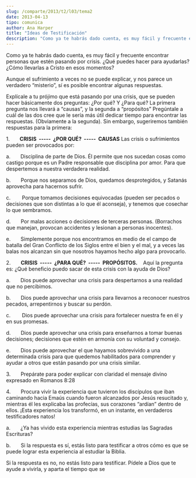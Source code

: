```yaml
---
slug: /comparte/2013/t2/l03/tema2
date: 2013-04-13
tipo: comunica
author: Ana Harper
title: "Ideas de Testificación"
description: "Como ya te habrás dado cuenta, es muy fácil y frecuente encontrar personas que  estén pasando por crisis. ¿Qué puedes hacer para ayudarlas? ¿Cómo llevarlas a  Cristo en esos momentos? Aunque el sufrimiento a veces no se puede explicar, y  nos parece un verdadero “misterio”, sí..."
---
```


Como ya te habrás dado cuenta, es muy fácil y frecuente encontrar personas que estén pasando por crisis. ¿Qué puedes hacer para ayudarlas? ¿Cómo llevarlas a Cristo en esos momentos?

Aunque el sufrimiento a veces no se puede explicar, y nos parece un verdadero “misterio”, sí es posible encontrar algunas respuestas.

Explícale a tu prójimo que está pasando por una crisis, que se pueden hacer básicamente dos preguntas: ¿Por qué? Y ¿Para qué? La primera pregunta nos llevará a “causas”, y la segunda a “propósitos” Pregúntale a cuál de las dos cree que le sería más útil dedicar tiempo para encontrar las respuestas. (Obviamente a la segunda). Sin embargo, sugeriremos también respuestas para la primera:

1.       **CRISIS  -----  ¿POR QUÉ?  -----  CAUSAS** Las crisis o sufrimientos pueden ser provocados por:

a.       Disciplina de parte de Dios. Él permite que nos sucedan cosas como castigo porque es un Padre responsable que disciplina por amor. Para que despertemos a nuestra verdadera realidad.

b.       Porque nos separamos de Dios, quedamos desprotegidos, y Satanás aprovecha para hacernos sufrir.

c.        Porque tomamos decisiones equivocadas (pueden ser pecados o decisiones que son distintas a lo que él aconseja), y tenemos que cosechar lo que sembramos.

d.       Por malas acciones o decisiones de terceras personas. (Borrachos que manejan, provocan accidentes y lesionan a personas inocentes).

e.       Simplemente porque nos encontramos en medio de el campo de batalla del Gran Conflicto de los Siglos entre el bien y el mal, y a veces las balas nos alcanzan sin que nosotros hayamos hecho algo para provocarlo.

2.       **CRISIS  -----  ¿PARA QUÉ?  -----  PROPÓSITOS.**    Aquí la pregunta es: ¿Qué beneficio puedo sacar de esta crisis con la ayuda de Dios?

a.       Dios puede aprovechar una crisis para despertarnos a una realidad que no percibimos.

b.       Dios puede aprovechar una crisis para llevarnos a reconocer nuestros pecados, arrepentirnos y buscar su perdón.

c.        Dios puede aprovechar una crisis para fortalecer nuestra fe en él y en sus promesas.

d.       Dios puede aprovechar una crisis para enseñarnos a tomar buenas decisiones; decisiones que estén en armonía con su voluntad y consejo.

e.       Dios puede aprovechar el que hayamos sobrevivido a una determinada crisis para que quedemos habilitados para comprender y ayudar a otros que están pasando por una crisis similar.

3.       Prepárate para poder explicar con claridad el mensaje divino expresado en Romanos 8:28

4.       Procura vivir la experiencia que tuvieron los discípulos que iban caminando hacia Emaús cuando fueron alcanzados por Jesús resucitado y, mientras él les explicaba las profecías, sus corazones “ardían” dentro de ellos. ¡Esta experiencia los transformó, en un instante, en verdaderos testificadores natos!

a.       ¿Ya has vivido esta experiencia mientras estudias las Sagradas Escrituras?

b.       Si la respuesta es sí, estás listo para testificar a otros cómo es que se puede lograr esta experiencia al estudiar la Biblia.

Si la respuesta es no, no estás listo para testificar. Pídele a Dios que te ayude a vivirla, y aparta el tiempo que se
